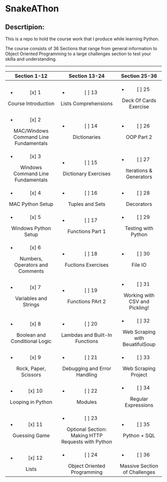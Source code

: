 SnakeAThon
=======

## Descrtipion:


This is a repo to hold the course work that I produce while learning Python.

The course consists of 36 Sections that range from general information to Object Oriented Programming to a large challenges section to test your skilla and understanding.

---

| Section 1-12 | Section 13-24 | Section 25-36 |
| :---------: | :-----------: | :-----------: |
|<ul><li>[x] 1</li></ul> Course Introduction |<ul><li>[ ] 13</li></ul> Lists Comprehensions |<ul><li>[ ] 25</li></ul> Deck Of Cards Exercise |
|<ul><li>[x] 2</li></ul> MAC/Windows Command Line Fundamentals |<ul><li>[ ] 14</li></ul> Dictionaries |<ul><li>[ ] 26</li></ul> OOP Part 2 |
|<ul><li>[x] 3</li></ul> Windows Command Line Fundamentals |<ul><li>[ ] 15</li></ul> Dictionary Exercises |<ul><li>[ ] 27</li></ul> Iterations & Generators |
|<ul><li>[x] 4</li></ul> MAC Python Setup |<ul><li>[ ] 16</li></ul> Tuples and Sets |<ul><li>[ ] 28</li></ul> Decorators |
|<ul><li>[x] 5</li></ul> Windows Python Setup |<ul><li>[ ] 17</li></ul> Functions Part 1 |<ul><li>[ ] 29</li></ul> Testing with Python |
|<ul><li>[x] 6</li></ul> Numbers, Operators and Comments |<ul><li>[ ] 18</li></ul> Fuctions Exercises |<ul><li>[ ] 30</li></ul> File IO |
|<ul><li>[x] 7</li></ul> Variables and Strings |<ul><li>[ ] 19</li></ul> Functions PArt 2 |<ul><li>[ ] 31</li></ul> Working with CSV and Pickling! |
|<ul><li>[x] 8</li></ul> Boolean and Conditional Logic |<ul><li>[ ] 20</li></ul> Lambdas and Built-In Functions |<ul><li>[ ] 32</li></ul> Web Scraping with BeuatifulSoup |
|<ul><li>[x] 9</li></ul> Rock, Paper, Scissors |<ul><li>[ ] 21</li></ul> Debugging and Error Handling |<ul><li>[ ] 33</li></ul> Web Scraping Project |
|<ul><li>[x] 10</li></ul> Looping in Python |<ul><li>[ ] 22</li></ul> Modules |<ul><li>[ ] 34</li></ul> Regular Expressions |
|<ul><li>[x] 11</li></ul> Guessing Game |<ul><li>[ ] 23</li></ul> Optional Section: Making HTTP Requests with Python |<ul><li>[ ] 35</li></ul> Python + SQL |
|<ul><li>[x] 12</li></ul> Lists |<ul><li>[ ] 24</li></ul> Object Oriented Programming |<ul><li>[ ] 36</li></ul> Massive Section of Challenges |